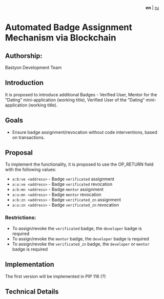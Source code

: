 <div align="right">
  <b>en</b> | <a href="readme.md">ru</a>
</div>

# Automated Badge Assignment Mechanism via Blockchain

## Authorship:
Bastyon Development Team

## Introduction
It is proposed to introduce additional Badges - Verified User, Mentor for the "Dating" mini-application (working title), Verified User of the "Dating" mini-application (working title).

## Goals
- Ensure badge assignment/revocation without code interventions, based on transactions.

## Proposal

To implement the functionality, it is proposed to use the OP_RETURN field with the following values:
- `a:b:ve <address>` - Badge `verificated` assignment
- `a:u:ve <address>` - Badge `verificated` revocation
- `a:b:mn <address>` - Badge `mentor` assignment
- `a:u:mn <address>` - Badge `mentor` revocation
- `a:b:zn <address>` - Badge `verificated_zn` assignment
- `a:u:zn <address>` - Badge `verificated_zn` revocation

### Restrictions:

- To assign/revoke the `verificated` badge, the `developer` badge is required
- To assign/revoke the `mentor` badge, the `developer` badge is required
- To assign/revoke the `verificated_zn` badge, the `developer` or `mentor` badge is required

## Implementation

The first version will be implemented in PIP 116 (?)

## Technical Details
